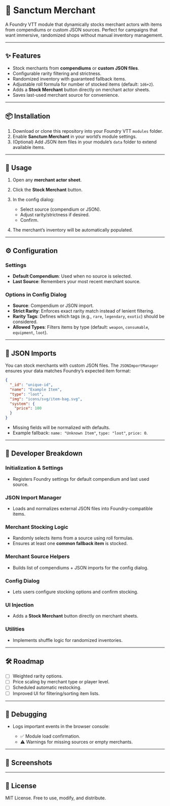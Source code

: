 # 🛒 Sanctum Merchant

A Foundry VTT module that dynamically stocks merchant actors with items from compendiums or custom JSON sources. Perfect for campaigns that want immersive, randomized shops without manual inventory management.

---

## ✨ Features

* Stock merchants from **compendiums** or **custom JSON files**.
* Configurable rarity filtering and strictness.
* Randomized inventory with guaranteed fallback items.
* Adjustable roll formula for number of stocked items (default: `1d6+2`).
* Adds a **Stock Merchant** button directly on merchant actor sheets.
* Saves last-used merchant source for convenience.

---

## 📦 Installation

1. Download or clone this repository into your Foundry VTT `modules` folder.
2. Enable **Sanctum Merchant** in your world’s module settings.
3. (Optional) Add JSON item files in your module’s `data` folder to extend available items.

---

## 🚀 Usage

1. Open any **merchant actor sheet**.
2. Click the **Stock Merchant** button.
3. In the config dialog:

   * Select source (compendium or JSON).
   * Adjust rarity/strictness if desired.
   * Confirm.
4. The merchant’s inventory will be automatically populated.

---

## ⚙️ Configuration

### Settings

* **Default Compendium**: Used when no source is selected.
* **Last Source**: Remembers your most recent merchant source.

### Options in Config Dialog

* **Source**: Compendium or JSON import.
* **Strict Rarity**: Enforces exact rarity match instead of lenient filtering.
* **Rarity Tags**: Defines which tags (e.g., `rare`, `legendary`, `exotic`) should be considered.
* **Allowed Types**: Filters items by type (default: `weapon`, `consumable`, `equipment`, `loot`).

---

## 📂 JSON Imports

You can stock merchants with custom JSON files. The `JSONImportManager` ensures your data matches Foundry’s expected item format:

```json
{
  "_id": "unique-id",
  "name": "Example Item",
  "type": "loot",
  "img": "icons/svg/item-bag.svg",
  "system": {
    "price": 100
  }
}
```

* Missing fields will be normalized with defaults.
* Example fallback: `name: "Unknown Item"`, `type: "loot"`, `price: 0`.

---

## 🔧 Developer Breakdown

### Initialization & Settings

* Registers Foundry settings for default compendium and last used source.

### JSON Import Manager

* Loads and normalizes external JSON files into Foundry-compatible items.

### Merchant Stocking Logic

* Randomly selects items from a source using roll formulas.
* Ensures at least one **common fallback item** is stocked.

### Merchant Source Helpers

* Builds list of compendiums + JSON imports for the config dialog.

### Config Dialog

* Lets users configure stocking options and confirm stocking.

### UI Injection

* Adds a **Stock Merchant** button directly on merchant sheets.

### Utilities

* Implements shuffle logic for randomized inventories.

---

## 🛠️ Roadmap

* [ ] Weighted rarity options.
* [ ] Price scaling by merchant type or player level.
* [ ] Scheduled automatic restocking.
* [ ] Improved UI for filtering/sorting item lists.

---

## 🐞 Debugging

* Logs important events in the browser console:

  * ✅ Module load confirmation.
  * ⚠️ Warnings for missing sources or empty merchants.

---

## 📸 Screenshots


---

## 📜 License

MIT License. Free to use, modify, and distribute.
